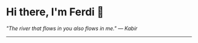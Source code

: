 <h1>Hi there, I'm Ferdi 👋</h1>

<p><em>
  "The river that flows in you also flows in me." — Kabir
</em></p>

---
